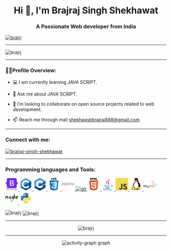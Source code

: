 



<!-- my name-->

<h1 align="center">Hi 👋, I'm Brajraj Singh Shekhawat </h1></p>

<!--Passionate about-->

<h3 align="center">A Passionate Web developer from India</h3>

<!--Trophy-->
<p align="left">
  <a href="https://github.com/ryo-ma/github-profile-trophy">
    <img src="https://github-profile-trophy.vercel.app/?username=brajrj&theme=gruvbox&no-frame=true&bg_color=f5b7b1&title_color=87ceeb" alt="brajrj" />
  </a>
</p>

<!--Profile views-->
----
<p align="left">  <img src="https://komarev.com/ghpvc/?username=brajrj&label=Profile%20Views&color=0e75b6&style=flat" alt="brajrj" </p>

----
  
<!-- 🧑‍💻Profile Overview -->
  
<h3> 🧑‍💻Profile Overview: </h3>

 - 💻 I am currently learning JAVA SCRIPT. 

 - 💬 Ask me about JAVA SCRIPT. 

 - 👯 I’m looking to collaborate on open source projects related to web development.

 - 📫 Reach me through mail shekhawatbrajraj888@gmail.com
 
-----


<!--stay connected with me-->

<h3 align="left">Connect with me:</h3>
<p align="left">
<a href="https://www.linkedin.com/in/brajraj-singh-shekhawat-020000261/" target="blank"><img align="center" src="https://raw.githubusercontent.com/rahuldkjain/github-profile-readme-generator/master/src/images/icons/Social/linked-in-alt.svg" alt="brajraj-singh-shekhawat" height="30" width="40" /></a>
</p>

<!--programming languages and tools-->
----
<h3 align="left">Programming languages and Tools:</h3>
<p align="left"> <a href="https://getbootstrap.com" target="_blank" rel="noreferrer"> <img src="https://raw.githubusercontent.com/devicons/devicon/master/icons/bootstrap/bootstrap-plain-wordmark.svg" alt="bootstrap" width="40" height="40"/> </a> <a href="https://www.cprogramming.com/" target="_blank" rel="noreferrer"> <img src="https://raw.githubusercontent.com/devicons/devicon/master/icons/c/c-original.svg" alt="c" width="40" height="40"/> </a> <a href="https://www.w3schools.com/cpp/" target="_blank" rel="noreferrer"> <img src="https://raw.githubusercontent.com/devicons/devicon/master/icons/cplusplus/cplusplus-original.svg" alt="cplusplus" width="40" height="40"/> </a> <a href="https://www.w3schools.com/css/" target="_blank" rel="noreferrer"> <img src="https://raw.githubusercontent.com/devicons/devicon/master/icons/css3/css3-original-wordmark.svg" alt="css3" width="40" height="40"/> </a> <a href="https://expressjs.com" target="_blank" rel="noreferrer"> <img src="https://raw.githubusercontent.com/devicons/devicon/master/icons/express/express-original-wordmark.svg" alt="express" width="40" height="40"/> </a> <a href="https://git-scm.com/" target="_blank" rel="noreferrer"> <img src="https://www.vectorlogo.zone/logos/git-scm/git-scm-icon.svg" alt="git" width="40" height="40"/> </a> <a href="https://www.w3.org/html/" target="_blank" rel="noreferrer"> <img src="https://raw.githubusercontent.com/devicons/devicon/master/icons/html5/html5-original-wordmark.svg" alt="html5" width="40" height="40"/> </a> <a href="https://www.java.com" target="_blank" rel="noreferrer"> <img src="https://raw.githubusercontent.com/devicons/devicon/master/icons/java/java-original.svg" alt="java" width="40" height="40"/> </a> <a href="https://developer.mozilla.org/en-US/docs/Web/JavaScript" target="_blank" rel="noreferrer"> <img src="https://raw.githubusercontent.com/devicons/devicon/master/icons/javascript/javascript-original.svg" alt="javascript" width="40" height="40"/> </a> <a href="https://www.linux.org/" target="_blank" rel="noreferrer"> <img src="https://raw.githubusercontent.com/devicons/devicon/master/icons/linux/linux-original.svg" alt="linux" width="40" height="40"/> </a> <a href="https://www.mysql.com/" target="_blank" rel="noreferrer"> <img src="https://raw.githubusercontent.com/devicons/devicon/master/icons/mysql/mysql-original-wordmark.svg" alt="mysql" width="40" height="40"/> </a> <a href="https://nodejs.org" target="_blank" rel="noreferrer"> <img src="https://raw.githubusercontent.com/devicons/devicon/master/icons/nodejs/nodejs-original-wordmark.svg" alt="nodejs" width="40" height="40"/> </a> <a href="https://www.python.org" target="_blank" rel="noreferrer"> <img src="https://raw.githubusercontent.com/devicons/devicon/master/icons/python/python-original.svg" alt="python" width="40" height="40"/> </a> </p>

<!-- most used languages-->

<p><img align="left" src="https://github-readme-stats.vercel.app/api/top-langs?username=brajrj&show_icons=true&locale=en&layout=compact&bg_color=0d1117&text_color=ffffff&title_color=00ffea&icon_color=00ffea" alt="brajrj" /></p>


<!--github stats-->

<p>&nbsp;<img align="center" src="https://github-readme-stats.vercel.app/api?username=brajrj&show_icons=true&locale=en&bg_color=0d1117&text_color=ffffff&title_color=00ffea&icon_color=00ffea" alt="brajrj" /></p>

<!--Github streak-->
----
<p align="center"> 
  <img src="https://github-readme-streak-stats.herokuapp.com/?user=brajrj&theme=dark&background=0d1117&stroke=ffffff&ring=00ffea&fire=00ffea&currStreakLabel=00ffea" alt="brajrj" />
</p>

<!--Contribution Graph-->

----
<div align="center">
  <img src="https://github-readme-activity-graph.vercel.app/graph?username=brajrj&radius=16&theme=react-dark&bg_color=0d1117&color=00e6e6&line=00e6e6&point=00e6e6&area=true&area_color=00e6e6&order=5" height="300" alt="activity-graph graph" />
</div>





<!--END-->


                                                                        
